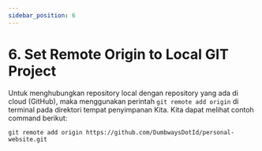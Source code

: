 ```yaml
---
sidebar_position: 6
---
```


# 6. Set Remote Origin to Local GIT Project

Untuk menghubungkan repository local dengan repository yang ada di cloud (GitHub), maka menggunakan perintah `git remote add origin` di terminal pada direktori tempat penyimpanan Kita.
Kita dapat melihat contoh command berikut:

```shell
git remote add origin https://github.com/DumbwaysDotId/personal-website.git
```
